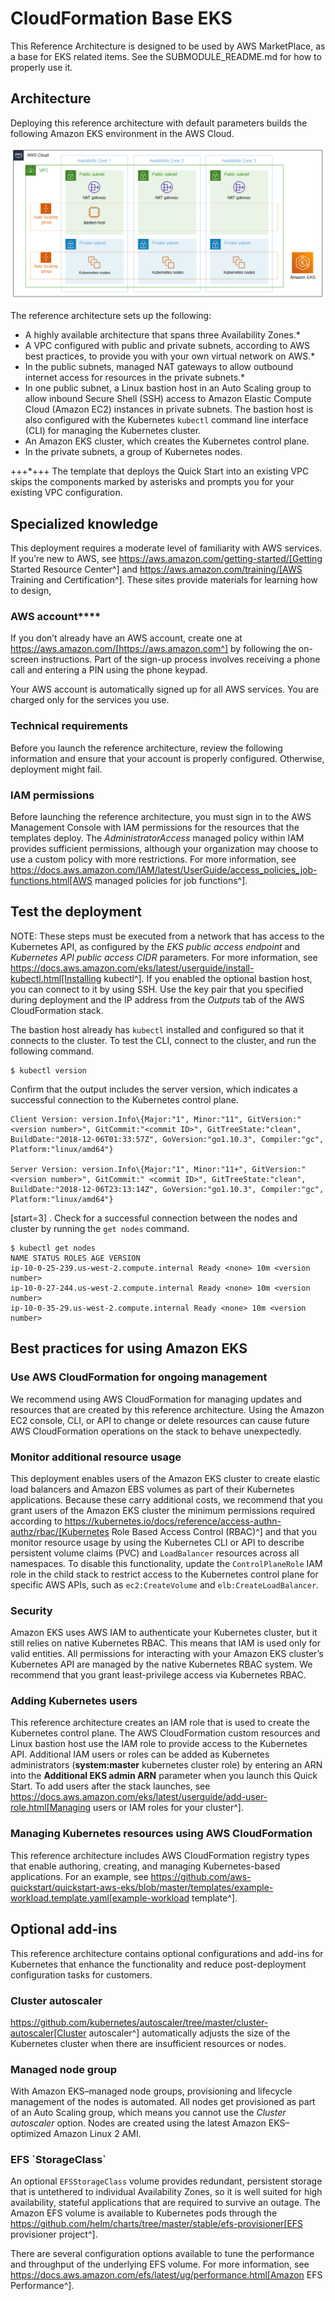# CloudFormation Base EKS

This Reference Architecture is designed to be used by AWS MarketPlace, as a base for EKS related items. See the SUBMODULE_README.md for how to properly use it.

<h2>Architecture</h2>

Deploying this reference architecture with default parameters builds the following Amazon EKS environment in the
AWS Cloud.

![Architecture](images/architecture_diagram.png)


The reference architecture sets up the following:

* A highly available architecture that spans three Availability Zones.*
* A VPC configured with public and private subnets, according to AWS best practices, to provide you with your own virtual network on AWS.*
* In the public subnets, managed NAT gateways to allow outbound internet access for resources in the private subnets.*
* In one public subnet, a Linux bastion host in an Auto Scaling group to allow inbound Secure Shell (SSH) access to Amazon Elastic Compute Cloud (Amazon EC2) instances in private subnets. The bastion host is also configured with the Kubernetes `kubectl` command line interface (CLI) for managing the Kubernetes cluster.
* An Amazon EKS cluster, which creates the Kubernetes control plane.
* In the private subnets, a group of Kubernetes nodes.

+++*+++ The template that deploys the Quick Start into an existing VPC skips the components marked by asterisks and prompts you for your existing VPC configuration.


<h2>Specialized knowledge</h2>

This deployment requires a moderate level of familiarity with
AWS services. If you’re new to AWS, see https://aws.amazon.com/getting-started/[Getting Started Resource Center^]
and https://aws.amazon.com/training/[AWS Training and Certification^]. These sites provide materials for learning how to design,

<h3>AWS account****</h3>

If you don’t already have an AWS account, create one at https://aws.amazon.com/[https://aws.amazon.com^] by following the on-screen instructions. Part of the sign-up process involves receiving a phone call and entering a PIN using the phone keypad.

Your AWS account is automatically signed up for all AWS services. You are charged only for the services you use.


<h3>Technical requirements</h3>

Before you launch the reference architecture, review the following information and ensure that your account is properly configured. Otherwise, deployment might fail.


<h3>IAM permissions</h3>

Before launching the reference architecture, you must sign in to the AWS Management Console with IAM permissions for the resources that the templates deploy. The _AdministratorAccess_ managed policy within IAM provides sufficient permissions, although your organization may choose to use a custom policy with more restrictions. For more information, see https://docs.aws.amazon.com/IAM/latest/UserGuide/access_policies_job-functions.html[AWS managed policies for job functions^].


<h2>Test the deployment</h2>

NOTE: These steps must be executed from a network that has access to the Kubernetes API, as configured by the *EKS public access endpoint* and *Kubernetes API public access CIDR* parameters. For more information, see https://docs.aws.amazon.com/eks/latest/userguide/install-kubectl.html[Installing kubectl^]. If you enabled the optional bastion host, you can connect to it by using SSH. Use the key pair that you specified during deployment and the IP address from the *Outputs* tab of the AWS CloudFormation stack.

The bastion host already has `kubectl` installed and configured so that it connects to the cluster. To test the CLI, connect to the cluster, and run the following command.

```
$ kubectl version
```

Confirm that the output includes the server version, which indicates a successful connection to the Kubernetes control plane.

```
Client Version: version.Info\{Major:"1", Minor:"11", GitVersion:"<version number>", GitCommit:"<commit ID>", GitTreeState:"clean", BuildDate:"2018-12-06T01:33:57Z", GoVersion:"go1.10.3", Compiler:"gc", Platform:"linux/amd64"}

Server Version: version.Info\{Major:"1", Minor:"11+", GitVersion:" <version number>", GitCommit:" <commit ID>", GitTreeState:"clean", BuildDate:"2018-12-06T23:13:14Z", GoVersion:"go1.10.3", Compiler:"gc", Platform:"linux/amd64"}
```

[start=3]
. Check for a successful connection between the nodes and cluster by running the `get nodes` command.

```
$ kubectl get nodes
NAME STATUS ROLES AGE VERSION
ip-10-0-25-239.us-west-2.compute.internal Ready <none> 10m <version number>
ip-10-0-27-244.us-west-2.compute.internal Ready <none> 10m <version number>
ip-10-0-35-29.us-west-2.compute.internal Ready <none> 10m <version number>
```

<h2>Best practices for using Amazon EKS</h2>

<h3>Use AWS CloudFormation for ongoing management</h2>

We recommend using AWS CloudFormation for managing updates and resources that are created by this reference architecture.
Using the Amazon EC2 console, CLI, or API to change or delete resources can cause future AWS
CloudFormation operations on the stack to behave unexpectedly.

<h3>Monitor additional resource usage</h3>

This deployment enables users of the Amazon EKS cluster to create elastic load balancers and Amazon EBS volumes
as part of their Kubernetes applications. Because these carry additional costs, we recommend that you grant users of the
Amazon EKS cluster the minimum permissions required according to https://kubernetes.io/docs/reference/access-authn-authz/rbac/[Kubernetes Role Based Access Control (RBAC)^] and that you monitor resource usage by using the Kubernetes CLI or API to describe persistent
volume claims (PVC) and `LoadBalancer` resources across all namespaces. To disable this functionality, update the
`ControlPlaneRole` IAM role in the child stack to restrict access to the Kubernetes control plane for specific AWS
APIs, such as `ec2:CreateVolume` and `elb:CreateLoadBalancer`.

<h3>Security</h3>

Amazon EKS uses AWS IAM to authenticate your Kubernetes cluster, but it still relies on native Kubernetes RBAC. This means that IAM is used only for valid entities. All permissions for interacting with your Amazon EKS cluster’s Kubernetes API are
managed by the native Kubernetes RBAC system. We recommend that you grant least-privilege access via Kubernetes RBAC.

<h3>Adding Kubernetes users</h3>

This reference architecture creates an IAM role that is used to create the Kubernetes control plane. The AWS CloudFormation custom
resources and Linux bastion host use the IAM role to provide access to the Kubernetes API. Additional IAM users or
roles can be added as Kubernetes administrators (**system:master** kubernetes cluster role) by entering an ARN into the
**Additional EKS admin ARN** parameter when you launch this Quick Start. To add users after the stack launches, see https://docs.aws.amazon.com/eks/latest/userguide/add-user-role.html[Managing users or IAM roles for your cluster^].

<h3>Managing Kubernetes resources using AWS CloudFormation</h3>

This reference architecture includes AWS CloudFormation registry types that enable authoring, creating, and
managing Kubernetes-based applications. For an example, see https://github.com/aws-quickstart/quickstart-aws-eks/blob/master/templates/example-workload.template.yaml[example-workload template^].


<h2>Optional add-ins</h2>

This reference architecture contains optional configurations and add-ins for Kubernetes that enhance the functionality and reduce post-deployment configuration tasks for customers.

<h3>Cluster autoscaler</h3>

https://github.com/kubernetes/autoscaler/tree/master/cluster-autoscaler[Cluster autoscaler^] automatically adjusts the
size of the Kubernetes cluster when there are insufficient resources or nodes.

<h3>Managed node group</h3>

With Amazon EKS–managed node groups, provisioning and lifecycle management of the nodes is automated. All nodes get
provisioned as part of an Auto Scaling group, which means you cannot use the *Cluster autoscaler* option. Nodes are created using the latest Amazon EKS–optimized Amazon Linux 2 AMI.

<h3>EFS `StorageClass`</h3>

An optional `EFSStorageClass` volume provides redundant, persistent storage that is untethered to individual Availability
Zones, so it is well suited for high availability, stateful applications that are required to survive an outage. The Amazon EFS volume is available to Kubernetes pods through the
https://github.com/helm/charts/tree/master/stable/efs-provisioner[EFS provisioner project^].

There are several configuration options available to tune the performance and throughput of the underlying EFS volume.
For more information, see https://docs.aws.amazon.com/efs/latest/ug/performance.html[Amazon EFS Performance^].
